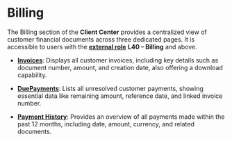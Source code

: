# Billing

The Billing section of the **Client Center** provides a centralized view of customer financial documents across three dedicated pages. It is accessible to users with the **[external role](https://docs.erp.net/tech/modules/crm/sales/customers/external-access.html#roles)** **L40 – Billing** and above.

- **[Invoices](invoices.md)**: Displays all customer invoices, including key details such as document number, amount, and creation date, also offering a download capability. 

- **[DuePayments](due-payments.md)**: Lists all unresolved customer payments, showing essential data like remaining amount, reference date, and linked invoice number.

- **[Payment History](payment-history.md)**: Provides an overview of all payments made within the past 12 months, including date, amount, currency, and related documents.
